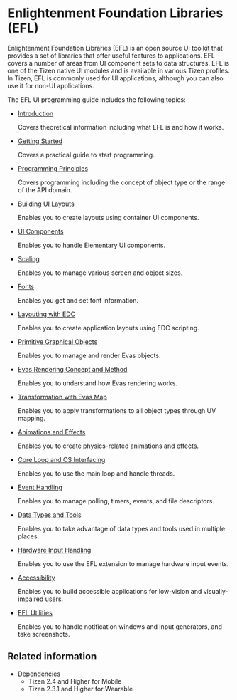# Enlightenment Foundation Libraries (EFL)

Enlightenment Foundation Libraries (EFL) is an open source UI toolkit that provides a set of libraries that offer useful features to applications. EFL covers a number of areas from UI component sets to data structures. EFL is one of the Tizen native UI modules and is available in various Tizen profiles. In Tizen, EFL is commonly used for UI applications, although you can also use it for non-UI applications.

The EFL UI programming guide includes the following topics:

- [Introduction](introduction.md)

  Covers theoretical information including what EFL is and how it works.

- [Getting Started](getting-started.md)

  Covers a practical guide to start programming.

- [Programming Principles](programming-principles.md)

  Covers programming including the concept of object type or the range of the API domain.

- [Building UI Layouts](ui-layouts.md)

  Enables you to create layouts using container UI components.

- [UI Components](ui-components.md)

  Enables you to handle Elementary UI components.

- [Scaling](ui-scalability.md)

  Enables you to manage various screen and object sizes.

- [Fonts](font-setting.md)

  Enables you get and set font information.

- [Layouting with EDC](learn-edc-intro.md)

  Enables you to create application layouts using EDC scripting.

- [Primitive Graphical Objects](graphical-objects.md)

  Enables you to manage and render Evas objects.

- [Evas Rendering Concept and Method](evas-rendering.md)

  Enables you to understand how Evas rendering works.

- [Transformation with Evas Map](evas-map-animation.md)

  Enables you to apply transformations to all object types through UV mapping.

- [Animations and Effects](animation-effects.md)

  Enables you to create physics-related animations and effects.

- [Core Loop and OS Interfacing](core-loop.md)

  Enables you to use the main loop and handle threads.

- [Event Handling](event-handling.md)

  Enables you to manage polling, timers, events, and file descriptors.

- [Data Types and Tools](data-types-tools.md)

  Enables you to take advantage of data types and tools used in multiple places.

- [Hardware Input Handling](hw-input.md)

  Enables you to use the EFL extension to manage hardware input events.

- [Accessibility](accessibility.md)

  Enables you to build accessible applications for low-vision and visually-impaired users.

- [EFL Utilities](efl-util.md)

  Enables you to handle notification windows and input generators, and take screenshots.

## Related information
- Dependencies
  - Tizen 2.4 and Higher for Mobile
  - Tizen 2.3.1 and Higher for Wearable
